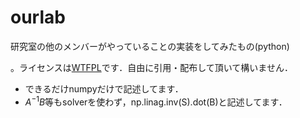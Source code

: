 # ourlab
研究室の他のメンバーがやっていることの実装をしてみたもの(python)

。ライセンスは[WTFPL](http://www.wtfpl.net/)です．自由に引用・配布して頂いて構いません．

- できるだけnumpyだけで記述してます．
- $A^{-1}B$等もsolverを使わず，np.linag.inv(S).dot(B)と記述してます．

